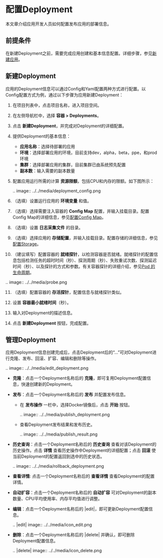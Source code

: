# 配置Deployment

本文章介绍应用开发人员如何配置发布应用的部署信息。

## 前提条件

在新建Deployment之前，需要完成应用创建和基本信息配置。详细步骤，参见[新建应用](../admin/managing_app#newapp)。

## 新建Deployment

应用的Deployment信息可以通过Config和Yaml配置两种方式进行配置。以Config配置方式为例，通过以下步骤为应用新建Deployment：

1. 在项目列表中，点击项目名称，进入项目空间。

2. 在左侧导航栏中，选择 **容器 > Deployments**。

3. 点击 **新建Deployment**，并完成对Deployment的详细配置。

4. 提供Deployment的基本信息：

   - **应用名称**：选择待部署的应用
   - **环境**：选择部署应用的环境，目前支持dev，alpha，beta，ppe，和prod环境
   - **集群**：选择部署应用的集群，目前集群已由系统预先配置
   - **副本数**：输入需要的副本数量

5. 配置应用运行所需的计算 **资源限额**，包括CPU和内存的限额。如下图所示：

   .. image:: ../../media/deployment_config.png

6. （选填）设置运行应用的 **环境变量** 和值。

7. （选填）选择需要注入容器的 **Config Map** 配置，并输入挂载目录。配置Config Map的详细信息，参见[配置Config Map](configuring_configmap_secret)。

8. （选填）设置 **日志采集文件** 的目录。

9. （选填）选择应用的 **存储配置**，并输入挂载目录。配置存储的详细信息，参见[配置Storage](configuring_storage)。

10. （建议填写）配置容器的 **就绪探针**，以检测容器是否就绪。就绪探针的配置信息包括检测任务的超时时间（秒）、探测周期（秒）、失败重试次数、探测延迟时间（秒）、以及探针的方式和参数。有关容器探针的详细介绍，参见[Pod 的生命周期](https://kubernetes.io/zh/docs/concepts/workloads/pods/pod-lifecycle)。

  .. image:: ../../media/probe.png

11. （选填）配置容器的 **存活探针**，配置信息与就绪探针类似。

12. 设置 **容器最小就绪时间**（秒）。

13. 输入对Deployment的描述信息。

14. 点击 **新建Deployment** 按钮，完成配置。

## 管理Deployment

应用Deployment信息创建完成后，点击Deployment后的“...”可对Deployment进行克隆、发布、回滚、扩容、编辑和删除等操作。

.. image:: ../../media/edit_deployment.png

- **克隆**：点击一个Deployment名称后的 **克隆**，即可复用Deployment配置信息，快速创建新的Deployment。

- **发布**：点击一个Deployment名称后的 **发布** 并配置发布信息。

   - 在 **发布操作** 一栏中，选择Docker镜像后，点击 **开始** 按钮。

     .. image:: ../../media/publish_deployment.png

   - 查看Deployment发布结果和发布历史。

     .. image:: ../../media/publish_result.png

- **历史查询**：点击一个Deployment名称后的 **历史查询** 查看对该Deployment的历史操作。点击 **详情** 查看历史操作中Deployment的详细配置；点击 **回滚** 使当前Deployment的配置返回到选中的历史状态。

   .. image:: ../../media/rollback_deployment.png

- **查看详情**: 点击一个Deployment名称后的 **查看详情** 查看Deployment的配置详情。

- **自动扩容**：点击一个Deployment名称后的 **自动扩容** 可对Deployment的副本数量、CPU平均使用率、内存平均值进行调整。

- **编辑**：点击一个Deployment名称后的 |edit|，即可更新Deployment配置信息。

  .. |edit| image:: ../../media/icon_edit.png

- **删除**：点击一个Deployment名称后的 |delete| 并确认，即可删除Deployment配置信息。

  .. |delete| image:: ../../media/icon_delete.png


<!--end-->